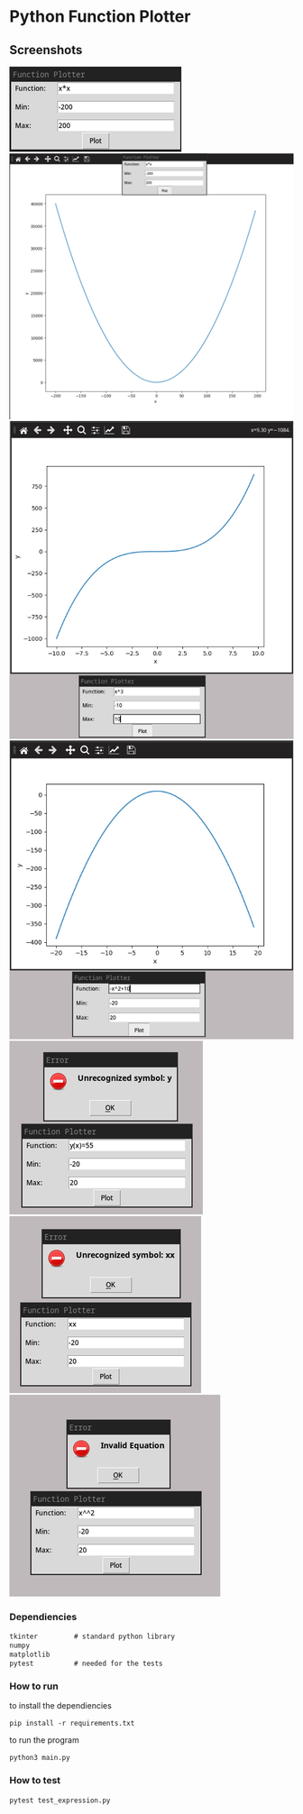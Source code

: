# Python Function Plotter

## Screenshots
![UI](./images/ui.png)
![Example 1](./images/ex1.png)
![Example 2](./images/ex2.png)
![Example 3](./images/ex3.png)
![Error 1](./images/error1.png)
![Error 2](./images/error2.png)
![Error 3](./images/error3.png)

### Dependiencies
```
tkinter         # standard python library
numpy
matplotlib
pytest          # needed for the tests
```

### How to run
to install the dependiencies
```
pip install -r requirements.txt
```
to run the program
```
python3 main.py
```

### How to test
```
pytest test_expression.py
```
